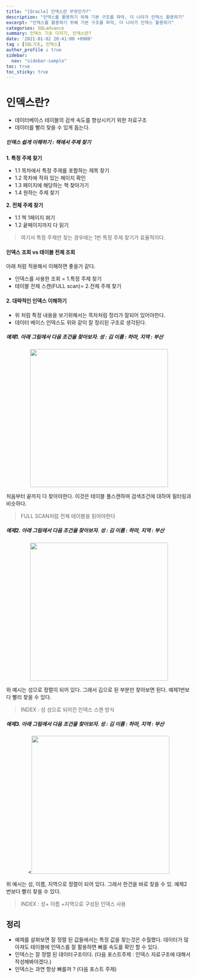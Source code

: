 ```yaml
---
title: "[Oracle] 인덱스란 무엇인가?"
description: "인덱스를 활용하기 위해 기본 구조를 파악, 더 나아가 인덱스 활용하기"
excerpt: "인덱스를 활용하기 위해 기본 구조를 파악, 더 나아가 인덱스 활용하기"
categories: SQLadvance
summary: 인덱스 기초 다지기, 인덱스란?
date: '2021-01-02 20:41:00 +0900'
tag : [SQL기초, 인덱스]
author_profile : true 
sidebar:
  nav: "sidebar-sample"
toc: true
toc_sticky: true
---
```

# 인덱스란?
 - 데이터베이스 테이블의 검색 속도를 향상시키기 위한 자료구조
 - 데이터를 빨리 찾을 수 있게 돕는다.

##### 인덱스 쉽게 이해하기 : 책에서 주제 찾기
__1. 특정 주제 찾기__ 
  - 1.1 목차에서 특정 주제를 포함하는 제목 찾기
  - 1.2 목차에 적혀 있는 페이지 확인 
  - 1.3 페이지에 해당하는 책 찾아가기 
  - 1.4 원하는 주제 찾기

__2. 전체 주제 찾기__ 
  - 1.1 책 1페이지 펴기 
  - 1.2 끝페이지까지 다 읽기
> 여기서 특정 주제만 찾는 경우에는 1번 특정 주제 찾기가 효율적이다.
> 
#### 인덱스 조회 vs 테이블 전체 조회 
아래 처럼 적용해서 이해하면 좋을거 같다.
- 인덱스를 사용한 조회 = 1.특정 주제 찾기
- 테이블 전체 스캔(FULL scan)= 2.전체 주제 찾기 

#### 2. 대략적인 인덱스 이해하기 
- 위 처럼 특정 내용을 보기위해서는 목차처럼 정리가 잘되어 있어야한다.
- 데이터 베이스 인덱스도 위와 같이 잘 정리된 구조로 생각된다.

##### 예제1. 아래 그림에서 다음 조건을 찾아보자. 성 : 김 이름 : 하마, 지역 : 부산
<p align="center"><img width="375" src="https://user-images.githubusercontent.com/78027688/147869864-3446e9f3-6225-4ce0-8646-676b5bb4987f.png"></p>

처음부터 끝까지 다 찾아야한다. 이것은 테이블 풀스캔하여 검색조건에 대하여 필터링과 비슷하다.
>  FULL SCAN처럼 전체 테이블을 읽어야한다
##### 예제2. 아래 그림에서 다음 조건을 찾아보자. 성 : 김 이름 : 하마, 지역 : 부산

<p align="center"><img width="375"  src="https://user-images.githubusercontent.com/78027688/147873016-e68a912b-2012-4415-8f99-684f8f3f2e5b.png">
</p>
 
위 예시는 성으로 정렬이 되어 있다. 그래서 김으로 된 부분만 찾아보면 된다. 예제1번보다 빨리 찾을 수 있다.
> INDEX : 성   성으로 되어진 인덱스 스캔 방식
##### 예제3. 아래 그림에서 다음 조건을 찾아보자. 성 : 김 이름 : 하마, 지역 : 부산
<p align="center"><<img width="375" src="https://user-images.githubusercontent.com/78027688/147873445-048f2321-64d5-42e6-a685-574a61e976c1.png"></p>

위 예시는 성, 이름, 지역으로 정렬이 되어 있다. 그래서 한건을 바로 찾을 수 있. 예제2번보다 빨리 찾을 수 있다.
> INDEX : 성+ 이름 +지역으로 구성된 인덱스 사용 

## 정리 
 - 예제를 살펴보면 잘 정렬 된 값들에서는 특정 값을 찾는것은 수월했다. 데이터가 많아져도 테이블에 인덱스를 잘 활용하면 빠를 속도를 확인 할 수 있다.
 - 인덱스는 잘 정렬 된 데이터구조이다. (다음 포스트주제 : 인덱스 자료구조에 대해서 작성해봐야겠다.)
 - 인덱스는 과연 항상 빠를까 ? (다음 포스트 주제)



